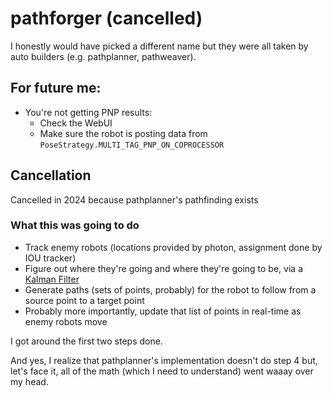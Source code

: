 # pathforger (cancelled)

I honestly would have picked a different name but they were all taken by
auto builders (e.g. pathplanner, pathweaver).

## For future me:

- You're not getting PNP results:
    - Check the WebUI
    - Make sure the robot is posting data from `PoseStrategy.MULTI_TAG_PNP_ON_COPROCESSOR`


## Cancellation
Cancelled in 2024 because pathplanner's pathfinding exists

### What this was going to do

- Track enemy robots (locations provided by photon, assignment done by IOU tracker)
- Figure out where they're going and where they're going to be, via a [Kalman Filter](https://wikipedia.org/wiki/Kalman_Filter)
- Generate paths (sets of points, probably) for the robot to follow from a source point to a target point
- Probably more importantly, update that list of points in real-time as enemy robots move

I got around the first two steps done.

And yes, I realize that pathplanner's implementation doesn't do step 4 but, let's face it, all of the math (which I need to understand)
went waaay over my head.
